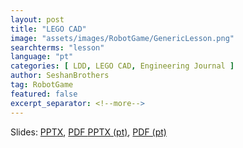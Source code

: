 ```yaml
---
layout: post
title: "LEGO CAD"
image: "assets/images/RobotGame/GenericLesson.png"
searchterms: "lesson"
language: "pt"
categories: [ LDD, LEGO CAD, Engineering Journal ]
author: SeshanBrothers
tag: RobotGame
featured: false
excerpt_separator: <!--more-->
---
```




Slides: 
<a href="/translations/en-us/RobotGame/LEGOCAD.pptx">PPTX</a>, 
<a href="/translations/en-us/RobotGame/LEGOCAD.pdf">PDF </a>
<a href="/translations/pt-br/RobotGame/LEGOCAD.pptx">PPTX (pt)</a>, 
<a href="/translations/pt-br/RobotGame/LEGOCAD.pdf">PDF (pt)</a>
<!--more-->
